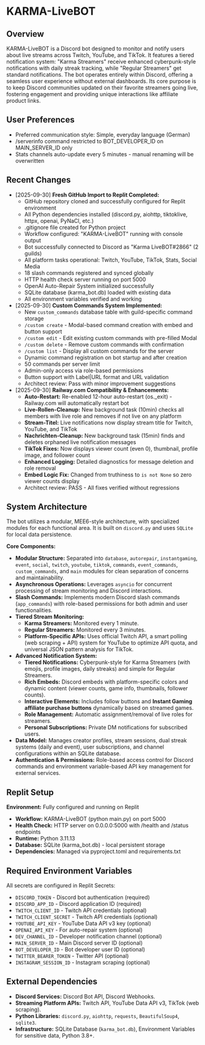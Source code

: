 # KARMA-LiveBOT

## Overview
KARMA-LiveBOT is a Discord bot designed to monitor and notify users about live streams across Twitch, YouTube, and TikTok. It features a tiered notification system: "Karma Streamers" receive enhanced cyberpunk-style notifications with daily streak tracking, while "Regular Streamers" get standard notifications. The bot operates entirely within Discord, offering a seamless user experience without external dashboards. Its core purpose is to keep Discord communities updated on their favorite streamers going live, fostering engagement and providing unique interactions like affiliate product links.

## User Preferences
- Preferred communication style: Simple, everyday language (German)
- /serverinfo command restricted to BOT_DEVELOPER_ID on MAIN_SERVER_ID only
- Stats channels auto-update every 5 minutes - manual renaming will be overwritten

## Recent Changes
- [2025-09-30] **Fresh GitHub Import to Replit Completed:**
  - GitHub repository cloned and successfully configured for Replit environment
  - All Python dependencies installed (discord.py, aiohttp, tiktoklive, httpx, openai, PyNaCl, etc.)
  - .gitignore file created for Python project
  - Workflow configured: "KARMA-LiveBOT" running with console output
  - Bot successfully connected to Discord as "Karma LiveBOT#2866" (2 guilds)
  - All platform tasks operational: Twitch, YouTube, TikTok, Stats, Social Media
  - 18 slash commands registered and synced globally
  - HTTP health check server running on port 5000
  - OpenAI Auto-Repair System initialized successfully
  - SQLite database (karma_bot.db) loaded with existing data
  - All environment variables verified and working
- [2025-09-30] **Custom Commands System Implemented:**
  - New `custom_commands` database table with guild-specific command storage
  - `/custom create` - Modal-based command creation with embed and button support
  - `/custom edit` - Edit existing custom commands with pre-filled Modal
  - `/custom delete` - Remove custom commands with confirmation
  - `/custom list` - Display all custom commands for the server
  - Dynamic command registration on bot startup and after creation
  - 50 commands per server limit
  - Admin-only access via role-based permissions
  - Button support with Label|URL format and URL validation
  - Architect review: Pass with minor improvement suggestions
- [2025-09-30] **Railway.com Compatibility & Enhancements:**
  - **Auto-Restart:** Re-enabled 12-hour auto-restart (os._exit) - Railway.com will automatically restart bot
  - **Live-Rollen-Cleanup:** New background task (10min) checks all members with live role and removes if not live on any platform
  - **Stream-Titel:** Live notifications now display stream title for Twitch, YouTube, and TikTok
  - **Nachrichten-Cleanup:** New background task (15min) finds and deletes orphaned live notification messages
  - **TikTok Fixes:** Now displays viewer count (even 0), thumbnail, profile image, and follower count
  - **Enhanced Logging:** Detailed diagnostics for message deletion and role removal
  - **Embed Logic Fix:** Changed from truthiness to `is not None` so zero viewer counts display
  - Architect review: PASS - All fixes verified without regressions

## System Architecture
The bot utilizes a modular, MEE6-style architecture, with specialized modules for each functional area. It is built on `discord.py` and uses `SQLite` for local data persistence.

**Core Components:**
-   **Modular Structure:** Separated into `database`, `autorepair`, `instantgaming`, `event`, `social`, `twitch`, `youtube`, `tiktok`, `commands`, `event_commands`, `custom_commands`, and `main` modules for clean separation of concerns and maintainability.
-   **Asynchronous Operations:** Leverages `asyncio` for concurrent processing of stream monitoring and Discord interactions.
-   **Slash Commands:** Implements modern Discord slash commands (`app_commands`) with role-based permissions for both admin and user functionalities.
-   **Tiered Stream Monitoring:**
    -   **Karma Streamers:** Monitored every 1 minute.
    -   **Regular Streamers:** Monitored every 3 minutes.
    -   **Platform-Specific APIs:** Uses official Twitch API, a smart polling (web scraping + API) system for YouTube to optimize API quota, and universal JSON pattern analysis for TikTok.
-   **Advanced Notification System:**
    -   **Tiered Notifications:** Cyberpunk-style for Karma Streamers (with emojis, profile images, daily streaks) and simple for Regular Streamers.
    -   **Rich Embeds:** Discord embeds with platform-specific colors and dynamic content (viewer counts, game info, thumbnails, follower counts).
    -   **Interactive Elements:** Includes follow buttons and **Instant Gaming affiliate purchase buttons** dynamically based on streamed games.
    -   **Role Management:** Automatic assignment/removal of live roles for streamers.
    -   **Personal Subscriptions:** Private DM notifications for subscribed users.
-   **Data Model:** Manages creator profiles, stream sessions, dual streak systems (daily and event), user subscriptions, and channel configurations within an SQLite database.
-   **Authentication & Permissions:** Role-based access control for Discord commands and environment variable-based API key management for external services.

## Replit Setup
**Environment:** Fully configured and running on Replit
- **Workflow:** KARMA-LiveBOT (python main.py) on port 5000
- **Health Check:** HTTP server on 0.0.0.0:5000 with /health and /status endpoints
- **Runtime:** Python 3.11.13
- **Database:** SQLite (karma_bot.db) - local persistent storage
- **Dependencies:** Managed via pyproject.toml and requirements.txt

## Required Environment Variables
All secrets are configured in Replit Secrets:
- `DISCORD_TOKEN` - Discord bot authentication (required)
- `DISCORD_APP_ID` - Discord application ID (required)
- `TWITCH_CLIENT_ID` - Twitch API credentials (optional)
- `TWITCH_CLIENT_SECRET` - Twitch API credentials (optional)
- `YOUTUBE_API_KEY` - YouTube Data API v3 key (optional)
- `OPENAI_API_KEY` - For auto-repair system (optional)
- `DEV_CHANNEL_ID` - Developer notification channel (optional)
- `MAIN_SERVER_ID` - Main Discord server ID (optional)
- `BOT_DEVELOPER_ID` - Bot developer user ID (optional)
- `TWITTER_BEARER_TOKEN` - Twitter API (optional)
- `INSTAGRAM_SESSION_ID` - Instagram scraping (optional)

## External Dependencies
-   **Discord Services:** Discord Bot API, Discord Webhooks.
-   **Streaming Platform APIs:** Twitch API, YouTube Data API v3, TikTok (web scraping).
-   **Python Libraries:** `discord.py`, `aiohttp`, `requests`, `BeautifulSoup4`, `sqlite3`.
-   **Infrastructure:** SQLite Database (`karma_bot.db`), Environment Variables for sensitive data, Python 3.8+.